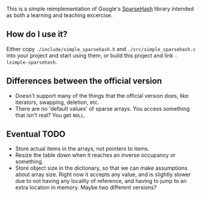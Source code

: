 This is a simple reimplementation of Google's [SparseHash](https://code.google.com/p/sparsehash/)
library intended as both a learning and teaching excercise.

## How do I use it?

Either copy `./include/simple_sparsehash.h` and `./src/simple_sparsehash.c` into
your project and start using them, or build this project and link `-lsimple-sparsehash`.

## Differences between the official version

* Doesn't support many of the things that the official version does, like
  iterators, swapping, deletion, etc.
* There are no 'default values' of sparse arrays. You access something that
  isn't real? You get `NULL`.

## Eventual TODO

* Store actual items in the arrays, not pointers to items.
* Resize the table down when it reaches an inverse occupancy or something.
* Store object size in the dictionary, so that we can make assumptions about
  array size. Right now it accepts any value, and is slightly slower due to not
  having any locality of reference, and having to jump to an extra location in
  memory. Maybe two different versions?
